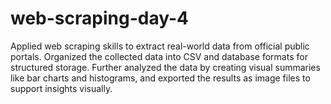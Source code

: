 # web-scraping-day-4
Applied web scraping skills to extract real-world data from official public portals.
Organized the collected data into CSV and database formats for structured storage. Further analyzed the data by creating visual summaries like bar charts and histograms, and exported the results as image files to support insights visually.
